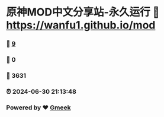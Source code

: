 # 原神MOD中文分享站-永久运行 :link: https://wanfu1.github.io/mod 
### :page_facing_up: [9](https://wanfu1.github.io/mod/tag.html) 
### :speech_balloon: 0 
### :hibiscus: 3631 
### :alarm_clock: 2024-06-30 21:13:48 
### Powered by :heart: [Gmeek](https://github.com/Meekdai/Gmeek)
